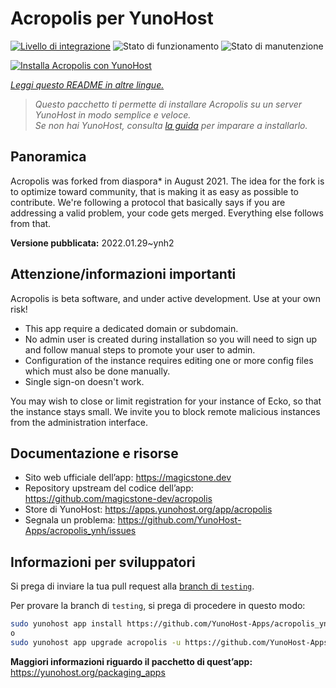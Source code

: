 <!--
N.B.: Questo README è stato automaticamente generato da <https://github.com/YunoHost/apps/tree/master/tools/readme_generator>
NON DEVE essere modificato manualmente.
-->

# Acropolis per YunoHost

[![Livello di integrazione](https://dash.yunohost.org/integration/acropolis.svg)](https://dash.yunohost.org/appci/app/acropolis) ![Stato di funzionamento](https://ci-apps.yunohost.org/ci/badges/acropolis.status.svg) ![Stato di manutenzione](https://ci-apps.yunohost.org/ci/badges/acropolis.maintain.svg)

[![Installa Acropolis con YunoHost](https://install-app.yunohost.org/install-with-yunohost.svg)](https://install-app.yunohost.org/?app=acropolis)

*[Leggi questo README in altre lingue.](./ALL_README.md)*

> *Questo pacchetto ti permette di installare Acropolis su un server YunoHost in modo semplice e veloce.*  
> *Se non hai YunoHost, consulta [la guida](https://yunohost.org/install) per imparare a installarlo.*

## Panoramica

Acropolis was forked from diaspora* in August 2021. The idea for the fork is to optimize toward community, that is making it as easy as possible to contribute. We're following a protocol that basically says if you are addressing a valid problem, your code gets merged. Everything else follows from that.


**Versione pubblicata:** 2022.01.29~ynh2
## Attenzione/informazioni importanti

Acropolis is beta software, and under active development. Use at your own risk!

* This app require a dedicated domain or subdomain.
* No admin user is created during installation so you will need to sign up and follow manual steps to promote your user to admin.
* Configuration of the instance requires editing one or more config files which must also be done manually.
* Single sign-on doesn't work.

You may wish to close or limit registration for your instance of Ecko, so that the instance stays small. We invite you to block remote malicious instances from the administration interface.

## Documentazione e risorse

- Sito web ufficiale dell’app: <https://magicstone.dev>
- Repository upstream del codice dell’app: <https://github.com/magicstone-dev/acropolis>
- Store di YunoHost: <https://apps.yunohost.org/app/acropolis>
- Segnala un problema: <https://github.com/YunoHost-Apps/acropolis_ynh/issues>

## Informazioni per sviluppatori

Si prega di inviare la tua pull request alla [branch di `testing`](https://github.com/YunoHost-Apps/acropolis_ynh/tree/testing).

Per provare la branch di `testing`, si prega di procedere in questo modo:

```bash
sudo yunohost app install https://github.com/YunoHost-Apps/acropolis_ynh/tree/testing --debug
o
sudo yunohost app upgrade acropolis -u https://github.com/YunoHost-Apps/acropolis_ynh/tree/testing --debug
```

**Maggiori informazioni riguardo il pacchetto di quest’app:** <https://yunohost.org/packaging_apps>
